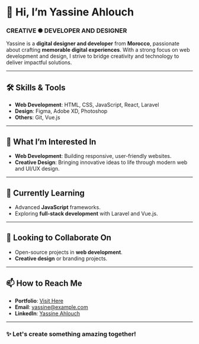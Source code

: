# 👋 Hi, I’m Yassine Ahlouch  

### CREATIVE ✺ DEVELOPER AND DESIGNER  

Yassine is a **digital designer and developer** from **Morocco**, passionate about crafting **memorable digital experiences**. With a strong focus on web development and design, I strive to bridge creativity and technology to deliver impactful solutions.  

---

## 🛠️ Skills & Tools  
- **Web Development**: HTML, CSS, JavaScript, React, Laravel  
- **Design**: Figma, Adobe XD, Photoshop  
- **Others**: Git, Vue.js  

---

## 👀 What I’m Interested In  
- **Web Development**: Building responsive, user-friendly websites.  
- **Creative Design**: Bringing innovative ideas to life through modern web and UI/UX design.  

---

## 🌱 Currently Learning  
- Advanced **JavaScript** frameworks.  
- Exploring **full-stack development** with Laravel and Vue.js.  

---

## 💞️ Looking to Collaborate On  
- Open-source projects in **web development**.  
- **Creative design** or branding projects.  

---

## 📫 How to Reach Me  
- **Portfolio**: [Visit Here](#)  
- **Email**: [yassine@example.com](mailto:yassineahlouch@gmail.com)  
- **LinkedIn**: [Yassine Ahlouch](https://linkedin.com/in/yassineahlouch)  

---

### ✨ Let's create something amazing together!
